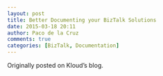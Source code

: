 ```yaml
---
layout: post
title: Better Documenting your BizTalk Solutions
date: 2015-03-18 20:11
author: Paco de la Cruz
comments: true
categories: [BizTalk, Documentation]
---
```

Originally posted on Kloud’s blog.
